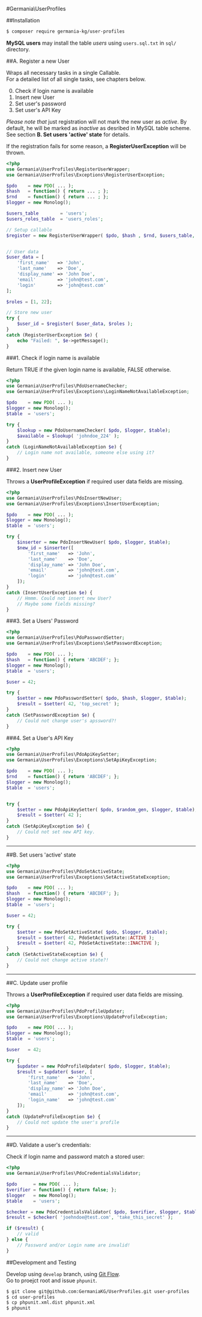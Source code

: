 #Germania\UserProfiles

##Installation

```bash
$ composer require germania-kg/user-profiles
```

**MySQL users** may install the table *users* using `users.sql.txt` in `sql/` directory.



##A. Register a new User

Wraps all necessary tasks in a single Callable.  
For a detailed list of all single tasks, see chapters below.

0. Check if login name is available
0. Insert new User
0. Set user's password
0. Set user's API Key

*Please note that* just registration will not mark the new user as *active*. By default, he will be marked as *inactive* as desribed in MySQL table scheme. See section **B. Set users 'active' state** for details. 

If the registration fails for some reason, a **RegisterUserException** will be thrown.

```php
<?php
use Germania\UserProfiles\RegisterUserWrapper;
use Germania\UserProfiles\Exceptions\RegisterUserException;

$pdo    = new PDO( ... );
$hash   = function() { return ... ; };
$rnd    = function() { return ... ; };
$logger = new Monolog();

$users_table        = 'users';
$users_roles_table  = 'users_roles';

// Setup callable
$register = new RegisterUserWrapper( $pdo, $hash , $rnd, $users_table, $users_roles_table, $logger);


// User data
$user_data = [
    'first_name'   => 'John',
    'last_name'    => 'Doe',
    'display_name' => 'John Doe',
    'email'        => 'john@test.com',
    'login'        => 'john@test.com'
];

$roles = [1, 22];

// Store new user
try { 
	$user_id = $register( $user_data, $roles );
} 
catch (RegisterUserException $e) {
	echo "Failed: ", $e->getMessage();
}


```


###1. Check if login name is available

Return TRUE if the given login name is available, FALSE otherwise.

```php
<?php
use Germania\UserProfiles\PdoUsernameChecker;
use Germania\UserProfiles\Exceptions\LoginNameNotAvailableException;

$pdo    = new PDO( ... );
$logger = new Monolog();
$table  = 'users';

try {
	$lookup = new PdoUsernameChecker( $pdo, $logger, $table);
	$available = $lookup( 'johndoe_224' );
}
catch (LoginNameNotAvailableException $e) {
	// Login name not available, someone else using it?
}
```




###2. Insert new User

Throws a **UserProfileException** if required user data fields are missing.

```php
<?php
use Germania\UserProfiles\PdoInsertNewUser;
use Germania\UserProfiles\Exceptions\InsertUserException;

$pdo    = new PDO( ... );
$logger = new Monolog();
$table  = 'users';

try { 
	$inserter = new PdoInsertNewUser( $pdo, $logger, $table);
	$new_id = $inserter([
    	'first_name'   => 'John',
	    'last_name'    => 'Doe',
    	'display_name' => 'John Doe',
	    'email'        => 'john@test.com',
    	'login'        => 'john@test.com'
	]);
}
catch (InsertUserException $e) {
	// Hmmm. Could not insert new User?
	// Maybe some fields missing?
}
```



###3. Set a Users' Password
```php
<?php
use Germania\UserProfiles\PdoPasswordSetter;
use Germania\UserProfiles\Exceptions\SetPasswordException;

$pdo    = new PDO( ... );
$hash   = function() { return 'ABCDEF'; };
$logger = new Monolog();
$table  = 'users';

$user = 42;

try {
	$setter = new PdoPasswordSetter( $pdo, $hash, $logger, $table);
	$result = $setter( 42, 'top_secret' );
}
catch (SetPasswordException $e) {
	// Could not change user's apssword?!
}
```


###4. Set a User's API Key
```php
<?php
use Germania\UserProfiles\PdoApiKeySetter;
use Germania\UserProfiles\Exceptions\SetApiKeyException;

$pdo    = new PDO( ... );
$rnd    = function() { return 'ABCDEF'; };
$logger = new Monolog();
$table  = 'users';


try {
	$setter = new PdoApiKeySetter( $pdo, $random_gen, $logger, $table);
	$result = $setter( 42 );
}
catch (SetApiKeyException $e) {
	// Could not set new API key.
}

```




-------------------

##B. Set users 'active' state

```php
<?php
use Germania\UserProfiles\PdoSetActiveState;
use Germania\UserProfiles\Exceptions\SetActiveStateException;

$pdo    = new PDO( ... );
$hash   = function() { return 'ABCDEF'; };
$logger = new Monolog();
$table  = 'users';

$user = 42;

try {
	$setter = new PdoSetActiveState( $pdo, $logger, $table);
	$result = $setter( 42, PdoSetActiveState::ACTIVE );
	$result = $setter( 42, PdoSetActiveState::INACTIVE );
} 
catch (SetActiveStateException $e) {
	// Could not change active state?!
}
```

-------------------



##C. Update user profile

Throws a **UserProfileException** if required user data fields are missing.

```php
<?php
use Germania\UserProfiles\PdoProfileUpdater;
use Germania\UserProfiles\Exceptions\UpdateProfileException;

$pdo    = new PDO( ... );
$logger = new Monolog();
$table  = 'users';

$user   = 42;

try {
	$updater = new PdoProfileUpdater( $pdo, $logger, $table);
	$result = $updater( $user, [
	    'first_name'   => 'John',
	    'last_name'    => 'Doe',
	    'display_name' => 'John Doe',
	    'email'        => 'john@test.com',
	    'login_name'   => 'john@test.com'
	]);
}
catch (UpdateProfileException $e) {
	// Could not update the user's profile
}
```


-------------------


##D. Validate a user's credentials:

Check if login name and password match a stored user:

```php
<?php
use Germania\UserProfiles\PdoCredentialsValidator;

$pdo      = new PDO( ... );
$verifier = function() { return false; };
$logger   = new Monolog();
$table    = 'users';

$checker = new PdoCredentialsValidator( $pdo, $verifier, $logger, $table);
$result = $checker( 'joehndoe@test.com', 'take_this_secret' );

if ($result) {
	// valid
} else {
	// Password and/or Login name are invalid!
}
```

##Development and Testing

Develop using `develop` branch, using [Git Flow](https://github.com/nvie/gitflow).   
Go to proejct root and issue `phpunit`.

```bash
$ git clone git@github.com:GermaniaKG/UserProfiles.git user-profiles
$ cd user-profiles
$ cp phpunit.xml.dist phpunit.xml
$ phpunit
```

